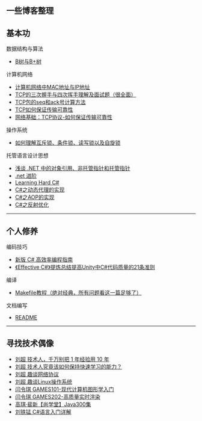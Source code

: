   一些博客整理
---
基本功  
---
数据结构与算法
* [B树与B+树](https://www.cnblogs.com/vincently/p/4526560.html "悬停显示")

计算机网络
* [计算机网络中MAC地址与IP地址](https://blog.csdn.net/kenjianqi1647/article/details/81636898 "悬停显示") 
* [TCP的三次握手与四次挥手理解及面试题（很全面）](https://blog.csdn.net/qq_38950316/article/details/81087809 "悬停显示")  
* [TCP包的seq和ack号计算方法](https://blog.csdn.net/huaishu/article/details/93739446 "悬停显示")  
* [TCP如何保证传输可靠性](https://blog.csdn.net/cbjcry/article/details/84925028 "悬停显示")  
* [网络基础：TCP协议-如何保证传输可靠性](https://blog.csdn.net/liuchenxia8/article/details/80428157 "悬停显示")  

操作系统  
* [如何理解互斥锁、条件锁、读写锁以及自旋锁](https://www.zhihu.com/question/66733477/answer/1267625567 "悬停显示") 


托管语言设计思想
* [浅谈 .NET 中的对象引用、非托管指针和托管指针](https://www.cnblogs.com/blurhkh/p/10357576.html "悬停显示")  
* [.net 进阶](https://www.bilibili.com/video/BV1zX4y1N7SQ "悬停显示") 
* [Learning Hard C#](https://www.kancloud.cn/wizardforcel/learning-hard-csharp/111492 "悬停显示") 
* [C#之动态代理的实现](https://blog.csdn.net/weixin_39567973/article/details/104611436 "悬停显示") 
* [C#之AOP的实现](https://blog.csdn.net/weixin_39567973/article/details/104654348 "悬停显示") 
* [C#之反射优化](https://blog.csdn.net/weixin_39567973/article/details/104791626?spm=1001.2014.3001.5501 "悬停显示") 
---
个人修养  
---
编码技巧  
* [新版 C# 高效率编程指南](https://www.cnblogs.com/hez2010/p/13724904.html "悬停显示")  
* [《Effective C#》提炼总结提高Unity中C#代码质量的21条准则](https://github.com/XINCGer/Unity3DTraining/tree/master/Effective%20C%23/%E3%80%8AEffective%20C%23%E3%80%8B%E6%8F%90%E7%82%BC%E6%80%BB%E7%BB%93%E6%8F%90%E9%AB%98Unity%E4%B8%ADC%23%E4%BB%A3%E7%A0%81%E8%B4%A8%E9%87%8F%E7%9A%8421%E6%9D%A1%E5%87%86%E5%88%99 "悬停显示")

编译  
* [Makefile教程（绝对经典，所有问题看这一篇足够了）](https://blog.csdn.net/weixin_38391755/article/details/80380786/ "悬停显示")  

文档编写
* [README](https://github.com/OrangecatQAQ/README "悬停显示")  

---
寻找技术偶像
---
* [刘超 技术人，千万别把 1 年经验用 10 年](https://www.bilibili.com/video/BV1254y1i7Ap "悬停显示")  
* [刘超 技术人究竟该如何保持快速学习的能力？](https://www.bilibili.com/video/BV1Fc411h7G3 "悬停显示")  
* [刘超 趣谈网络协议](https://time.geekbang.org/column/intro/100007101 "悬停显示")  
* [刘超 趣谈Linux操作系统](https://time.geekbang.org/column/intro/100024701 "悬停显示")  
* [闫令琪 GAMES101-现代计算机图形学入门](https://www.bilibili.com/video/BV1X7411F744 "悬停显示")  
* [闫令琪 GAMES202-高质量实时渲染](https://www.bilibili.com/video/BV1YK4y1T7yY "悬停显示")  
* [高琪·裴新【尚学堂】Java300集](https://www.bilibili.com/video/BV1oy4y1H7R6?from=search&seid=9257805133152570729 "悬停显示")  
* [刘铁锰 C#语言入门详解](https://www.bilibili.com/video/BV1wx411K7rb "悬停显示")  
